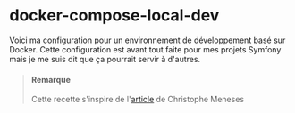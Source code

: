 # docker-compose-local-dev

Voici ma configuration pour un environnement de développement basé sur Docker.
Cette configuration est avant tout faite pour mes projets Symfony mais je me suis dit que ça pourrait servir à d'autres.

> #### Remarque
> Cette recette s'inspire de l'[article](http://www.christophe-meneses.fr/article/developper-une-application-symfony-avec-docker-version-php-fpm) de Christophe Meneses
